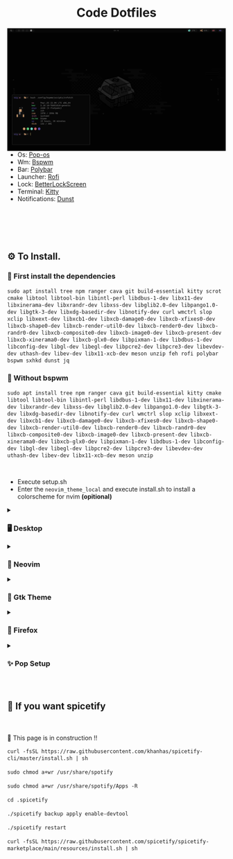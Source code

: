 <h1 align="center">Code Dotfiles</h1>

<img src=".assets/dots.png" align="left" width="508">

- Os: [Pop-os](https://pop.system76.com/)
- Wm: [Bspwm](https://github.com/baskerville/bspwm)
- Bar: [Polybar](https://github.com/polybar/polybar)
- Launcher: [Rofi](https://github.com/davatorium/rofi)
- Lock: [BetterLockScreen](https://github.com/betterlockscreen/betterlockscreen)
- Terminal: [Kitty](https://sw.kovidgoyal.net/kitty/)
- Notifications: [Dunst](https://github.com/dunst-project/dunst)


<br><br>
<br><br>
<h2 align="left">⚙️ To Install.</h2>

<h3>🤏 First install the <b>dependencies</b></h3>

```
sudo apt install tree npm ranger cava git build-essential kitty scrot cmake libtool libtool-bin libintl-perl libdbus-1-dev libx11-dev libxinerama-dev libxrandr-dev libxss-dev libglib2.0-dev libpango1.0-dev libgtk-3-dev libxdg-basedir-dev libnotify-dev curl wmctrl slop xclip libxext-dev libxcb1-dev libxcb-damage0-dev libxcb-xfixes0-dev libxcb-shape0-dev libxcb-render-util0-dev libxcb-render0-dev libxcb-randr0-dev libxcb-composite0-dev libxcb-image0-dev libxcb-present-dev libxcb-xinerama0-dev libxcb-glx0-dev libpixman-1-dev libdbus-1-dev libconfig-dev libgl-dev libegl-dev libpcre2-dev libpcre3-dev libevdev-dev uthash-dev libev-dev libx11-xcb-dev meson unzip feh rofi polybar bspwm sxhkd dunst jq
```

<h3>🫴 Without bspwm</b></h3>

```
sudo apt install tree npm ranger cava git build-essential kitty cmake libtool libtool-bin libintl-perl libdbus-1-dev libx11-dev libxinerama-dev libxrandr-dev libxss-dev libglib2.0-dev libpango1.0-dev libgtk-3-dev libxdg-basedir-dev libnotify-dev curl wmctrl slop xclip libxext-dev libxcb1-dev libxcb-damage0-dev libxcb-xfixes0-dev libxcb-shape0-dev libxcb-render-util0-dev libxcb-render0-dev libxcb-randr0-dev libxcb-composite0-dev libxcb-image0-dev libxcb-present-dev libxcb-xinerama0-dev libxcb-glx0-dev libpixman-1-dev libdbus-1-dev libconfig-dev libgl-dev libegl-dev libpcre2-dev libpcre3-dev libevdev-dev uthash-dev libev-dev libx11-xcb-dev meson unzip 
```

<br>

- Execute setup.sh
- Enter the `neovim_theme_local` and execute install.sh to install a colorscheme for nvim <b>(opitional)</b>

<details>
  <summary><h3>🖥️ Desktop</h3></summary>
  <img src=".assets/desktop.png" align="center" width="1000">
</details>

<details>
  <summary><h3>💾 Neovim</h3></summary>
  <img src=".assets/neovim.png" align="center" width="1000">

<br><h2>
🥸 How to make neovim work correctly
</h2><br>

- First clone the oficial neovim repo

```
git clone https://github.com/neovim/neovim
```

- Now build neovim from source

```
cd neovim

make CMAKE_BUILD_TYPE=RelWithDebInfo

sudo make install
```

- For packer, clone & install packer

```
git clone --depth 1 https://github.com/wbthomason/packer.nvim\
 ~/.local/share/nvim/site/pack/packer/start/packer.nvim
```
<h3>
✅ Now you can enter in your NVIM and type :PackerInstall
</h3><br>

</details>

<details>
  <summary><h3>📁 Gtk Theme</h3></summary>
  <img src=".assets/thunar.png" align="center" width="1000">
</details>

<details>
  <summary><h3>🦊 Firefox</h3></summary>
  <img src=".assets/firefox.png" align="center" width="1000">
</details>

<details>
  <summary><h3>✨ Pop Setup</h3></summary>
  <img src=".assets/pop.png" align="center" width="1000">

  <br><h2>
    ⚙️ Some modifications i make in pop setup, like
  </h2><br>

  - Remove launcher hint color
  
  ```
  sudo vim /usr/share/gnome-shell/extensions/pop-shell@system76.com/launcher.js

  In line 47 change ext.overlay.visible = true; to false.
  ```

</details>

<br><h2>
  🐸 If you want spicetify
</h2><br>
<p>
🚧 This page is in construction !!
</p>

```
curl -fsSL https://raw.githubusercontent.com/khanhas/spicetify-cli/master/install.sh | sh

sudo chmod a+wr /usr/share/spotify

sudo chmod a+wr /usr/share/spotify/Apps -R

cd .spicetify

./spicetify backup apply enable-devtool

./spicetify restart

curl -fsSL https://raw.githubusercontent.com/spicetify/spicetify-marketplace/main/resources/install.sh | sh
```
